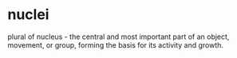 # nuclei
plural of nucleus - the central and most important part of an object, movement, or group, forming the basis for its activity and growth.
